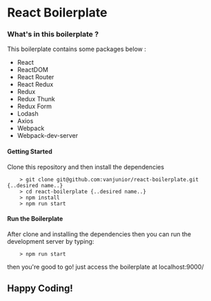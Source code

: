 # React Boilerplate

### What's in this boilerplate ? ###

This boilerplate contains some packages below :
- React
- ReactDOM
- React Router
- React Redux
- Redux
- Redux Thunk
- Redux Form
- Lodash
- Axios
- Webpack
- Webpack-dev-server


#### Getting Started ###

Clone this repository and  then install the dependencies
```
    > git clone git@github.com:vanjunior/react-boilerplate.git {..desired name..}
    > cd react-boilerplate {..desired name..}
    > npm install
    > npm run start
```


#### Run the Boilerplate ###

After clone and installing the dependencies then you can run the development server by typing:
```
    > npm run start
```
then you're good to go! just access the boilerplate at localhost:9000/



## Happy Coding! ##
